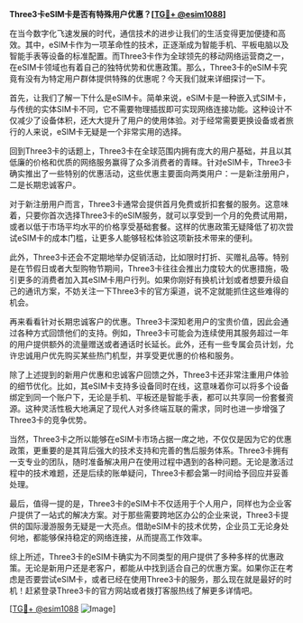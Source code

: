 **Three3卡eSIM卡是否有特殊用户优惠？[[TG💪+ @esim1088](https://t.me/s/esim1088)]**

在当今数字化飞速发展的时代，通信技术的进步让我们的生活变得更加便捷和高效。其中，eSIM卡作为一项革命性的技术，正逐渐成为智能手机、平板电脑以及智能手表等设备的标准配置。而Three3卡作为全球领先的移动网络运营商之一，在eSIM卡领域也有着自己的独特优势和优惠政策。那么，Three3卡的eSIM卡究竟有没有为特定用户群体提供特殊的优惠呢？今天我们就来详细探讨一下。

首先，让我们了解一下什么是eSIM卡。简单来说，eSIM卡是一种嵌入式SIM卡，与传统的实体SIM卡不同，它不需要物理插拔即可实现网络连接功能。这种设计不仅减少了设备体积，还大大提升了用户的使用体验。对于经常需要更换设备或者旅行的人来说，eSIM卡无疑是一个非常实用的选择。

回到Three3卡的话题上，Three3卡在全球范围内拥有庞大的用户基础，并且以其低廉的价格和优质的网络服务赢得了众多消费者的青睐。针对eSIM卡，Three3卡确实推出了一些特别的优惠活动，这些优惠主要面向两类用户：一是新注册用户，二是长期忠诚客户。

对于新注册用户而言，Three3卡通常会提供首月免费或折扣套餐的服务。这意味着，只要你首次选择Three3卡的eSIM服务，就可以享受到一个月的免费试用期，或者以低于市场平均水平的价格享受基础套餐。这样的优惠政策无疑降低了初次尝试eSIM卡的成本门槛，让更多人能够轻松体验这项新技术带来的便利。

此外，Three3卡还会不定期地举办促销活动，比如限时打折、买赠礼品等。特别是在节假日或者大型购物节期间，Three3卡往往会推出力度较大的优惠措施，吸引更多的消费者加入其eSIM卡用户行列。如果你刚好有换机计划或者想要升级自己的通讯方案，不妨关注一下Three3卡的官方渠道，说不定就能抓住这些难得的机会。

再来看看针对长期忠诚客户的优惠。Three3卡深知老用户的宝贵价值，因此会通过各种方式回馈他们的支持。例如，Three3卡可能会为连续使用其服务超过一年的用户提供额外的流量赠送或者通话时长延长。此外，还有一些专属会员计划，允许忠诚用户优先购买某些热门机型，并享受更优惠的价格和服务。

除了上述提到的新用户优惠和忠诚客户回馈之外，Three3卡还非常注重用户体验的细节优化。比如，其eSIM卡支持多设备同时在线，这意味着你可以将多个设备绑定到同一个账户下，无论是手机、平板还是智能手表，都可以共享同一份套餐资源。这种灵活性极大地满足了现代人对多终端互联的需求，同时也进一步增强了Three3卡的竞争优势。

当然，Three3卡之所以能够在eSIM卡市场占据一席之地，不仅仅是因为它的优惠政策，更重要的是其背后强大的技术支持和完善的售后服务体系。Three3卡拥有一支专业的团队，随时准备解决用户在使用过程中遇到的各种问题。无论是激活过程中的技术难题，还是后续的账单疑问，Three3卡都会第一时间给予回应并妥善处理。

最后，值得一提的是，Three3卡的eSIM卡不仅适用于个人用户，同样也为企业客户提供了一站式的解决方案。对于那些需要跨地区办公的企业来说，Three3卡提供的国际漫游服务无疑是一大亮点。借助eSIM卡的技术优势，企业员工无论身处何地，都能够保持稳定的网络连接，从而提高工作效率。

综上所述，Three3卡的eSIM卡确实为不同类型的用户提供了多种多样的优惠政策。无论是新用户还是老客户，都能从中找到适合自己的优惠方案。如果你正在考虑是否要尝试eSIM卡，或者已经在使用Three3卡的服务，那么现在就是最好的时机！赶紧登录Three3卡的官方网站或者拨打客服热线了解更多详情吧。

[[TG💪+ @esim1088](https://t.me/s/esim1088) ![Image](https://i.postimg.cc/4NQfJmqS/Snipaste-2025-05-13-00-14-12.png)]